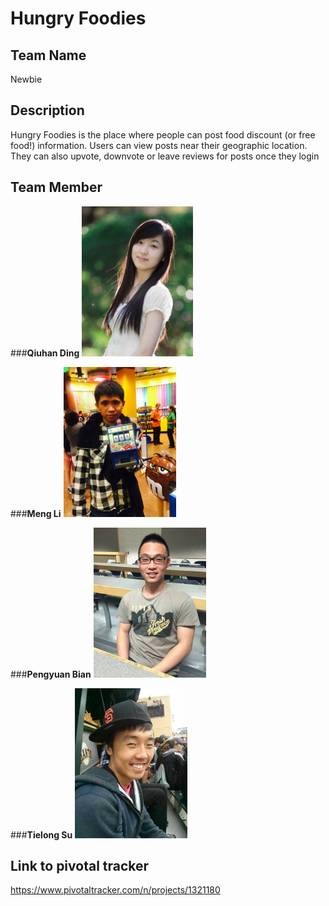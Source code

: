 # Hungry Foodies

## Team Name

Newbie

## Description

Hungry Foodies is the place where people can post food discount (or free food!)
information. Users can view posts near their geographic location. They can also
upvote, downvote or leave reviews for posts once they login

## Team Member

###**Qiuhan Ding**
<img src="./photos/qd.jpg" height="240">

###**Meng Li**
<img src="./photos/ml.jpg" height="240">

###**Pengyuan Bian**
<img src="./photos/pb.jpg" height="240">

###**Tielong Su**
<img src="./photos/ts.jpg" height="240">

## Link to pivotal tracker

https://www.pivotaltracker.com/n/projects/1321180

